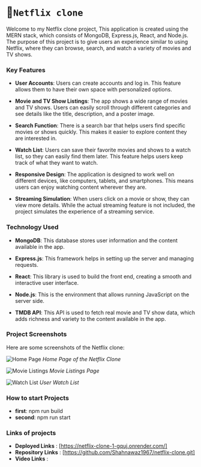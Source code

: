 # 💫`Netflix clone`

Welcome to my Netflix clone project, This application is created using the MERN stack, which consists of MongoDB, Express.js, React, and Node.js. The purpose of this project is to give users an experience similar to using Netflix, where they can browse, search, and watch a variety of movies and TV shows.

### Key Features

- **User Accounts**: Users can create accounts and log in. This feature allows them to have their own space with personalized options.

- **Movie and TV Show Listings**: The app shows a wide range of movies and TV shows. Users can easily scroll through different categories and see details like the title, description, and a poster image.

- **Search Function**: There is a search bar that helps users find specific movies or shows quickly. This makes it easier to explore content they are interested in.

- **Watch List**: Users can save their favorite movies and shows to a watch list, so they can easily find them later. This feature helps users keep track of what they want to watch.

- **Responsive Design**: The application is designed to work well on different devices, like computers, tablets, and smartphones. This means users can enjoy watching content wherever they are.

- **Streaming Simulation**: When users click on a movie or show, they can view more details. While the actual streaming feature is not included, the project simulates the experience of a streaming service.

### Technology Used

- **MongoDB**: This database stores user information and the content available in the app.

- **Express.js**: This framework helps in setting up the server and managing requests.

- **React**: This library is used to build the front end, creating a smooth and interactive user interface.

- **Node.js**: This is the environment that allows running JavaScript on the server side.

- **TMDB API**: This API is used to fetch real movie and TV show data, which adds richness and variety to the content available in the app.


### Project Screenshots

Here are some screenshots of the Netflix clone:

![Home Page]()
*Home Page of the Netflix Clone*

![Movie Listings]()
*Movie Listings Page*

![Watch List]()
*User Watch List*

### How to start Projects

- **first**: npm run build
- **second**: npm run start
### Links of projects
- **Deployed Links**   : [https://netflix-clone-1-gquj.onrender.com/]
- **Repository Links** : [https://github.com/Shahnawaz1967/netflix-clone.git]
- **Video Links**      :

